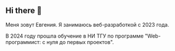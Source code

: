## Hi there 👋

Меня зовут Евгения. Я занимаюсь веб-разработкой с 2023 года.

В 2024 году прошла обучение в НИ ТГУ по программе "Web-программист: с нуля до первых проектов".

<!--
**kostrikovae/kostrikovae** is a ✨ _special_ ✨ repository because its `README.md` (this file) appears on your GitHub profile.

Here are some ideas to get you started:

- 🔭 I’m currently working on ...
- 🌱 I’m currently learning ...
- 👯 I’m looking to collaborate on ...
- 🤔 I’m looking for help with ...
- 💬 Ask me about ...
- 📫 How to reach me: ...
- 😄 Pronouns: ...
- ⚡ Fun fact: ...
-->

